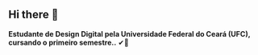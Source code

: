 ## Hi there 👋
  **Estudante de Design Digital pela Universidade Federal do Ceará (UFC), cursando o primeiro semestre..** ✔💖
<!-- -->
